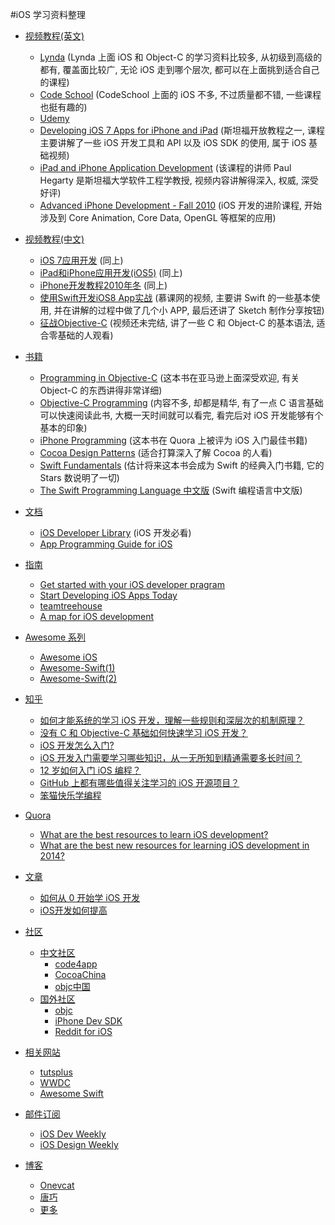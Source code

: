#iOS 学习资料整理

- [视频教程(英文)](#video-turtorials-english)
  - [Lynda](http://www.lynda.com/search?q=ios) (Lynda 上面 iOS 和 Object-C 的学习资料比较多, 从初级到高级的都有, 覆盖面比较广, 无论 iOS 走到哪个层次, 都可以在上面挑到适合自己的课程)
  - [Code School](https://www.codeschool.com/paths/ios) (CodeSchool 上面的 iOS 不多, 不过质量都不错, 一些课程也挺有趣的)
  - [Udemy](https://www.udemy.com/topic/learn-objective-c/)
  - [Developing iOS 7 Apps for iPhone and iPad](https://itunes.apple.com/us/course/developing-ios-7-apps-for/id733644550) (斯坦福开放教程之一, 课程主要讲解了一些 iOS 开发工具和 API 以及 iOS SDK 的使用, 属于 iOS 基础视频)
  - [iPad and iPhone Application Development](https://itunes.apple.com/itunes-u/ipad-iphone-application-development/id473757255) (该课程的讲师 Paul Hegarty 是斯坦福大学软件工程学教授, 视频内容讲解得深入, 权威, 深受好评)
  - [Advanced iPhone Development - Fall 2010](https://itunes.apple.com/itunes-u/advanced-iphone-development/id407243028) (iOS 开发的进阶课程, 开始涉及到 Core Animation, Core Data, OpenGL 等框架的应用)

- [视频教程(中文)](#video-turtorials-chinese)
  - [iOS 7应用开发](http://v.163.com/special/opencourse/ios7.html) (同上)
  - [iPad和iPhone应用开发(iOS5)](http://v.163.com/special/opencourse/ipadandiphoneapplication.html) (同上)
  - [iPhone开发教程2010年冬](http://v.163.com/special/opencourse/iphonekaifa.html) (同上)
  - [使用Swift开发iOS8 App实战](http://www.imooc.com/learn/173) (慕课网的视频, 主要讲 Swift 的一些基本使用, 并在讲解的过程中做了几个小 APP, 最后还讲了 Sketch 制作分享按钮)
  - [征战Objective-C](http://www.imooc.com/learn/218) (视频还未完结, 讲了一些 C 和 Object-C 的基本语法, 适合零基础的人观看)

- [书籍](#books)
  - [Programming in Objective-C](http://www.amazon.com/Programming-Objective-C-Edition-Developers-Library/dp/0321967607) (这本书在亚马逊上面深受欢迎, 有关 Object-C 的东西讲得非常详细)
  - [Objective-C Programming](http://www.amazon.com/dp/032194206X/ref=cm_sw_r_tw_dp_fWrPub0BGRHJ3) (内容不多, 却都是精华, 有了一点 C 语言基础可以快速阅读此书, 大概一天时间就可以看完, 看完后对 iOS 开发能够有个基本的印象)
  - [iPhone Programming](http://book.douban.com/subject/5314055/) (这本书在 Quora 上被评为 iOS 入门最佳书籍)
  - [Cocoa Design Patterns](http://book.douban.com/subject/3688896/) (适合打算深入了解 Cocoa 的人看)
  - [Swift Fundamentals](http://www.amazon.com/dp/0990402053/ref=cm_sw_r_tw_dp_louPub127Q1YP) (估计将来这本书会成为 Swift 的经典入门书籍, 它的 Stars 数说明了一切)
  - [The Swift Programming Language 中文版](http://numbbbbb.gitbooks.io/-the-swift-programming-language-/content/) (Swift 编程语言中文版)

- [文档](#documents)
  - [iOS Developer Library](https://developer.apple.com/library/ios/navigation/) (iOS 开发必看)
  - [App Programming Guide for iOS](https://developer.apple.com/library/ios/documentation/iPhone/Conceptual/iPhoneOSProgrammingGuide/iPhoneAppProgrammingGuide.pdf)

- [指南](#guides)
  - [Get started with your iOS developer pragram](https://developer.apple.com/programs/ios/gettingstarted/)
  - [Start Developing iOS Apps Today](https://developer.apple.com/library/ios/referencelibrary/GettingStarted/RoadMapiOS/)
  - [teamtreehouse](http://blog.teamtreehouse.com/the-beginners-guide-to-objective-c-language-and-variables)
  - [A map for iOS development](http://www.appdeveloperatlas.com/)

- [Awesome 系列](#awesome-series)
  - [Awesome iOS](https://github.com/matteocrippa/awesome-swift)
  - [Awesome-Swift(1)](https://github.com/matteocrippa/awesome-swift)
  - [Awesome-Swift(2)](https://github.com/Wolg/awesome-swift)

- [知乎](#zhihu)
  - [如何才能系统的学习 iOS 开发，理解一些规则和深层次的机制原理？](http://www.zhihu.com/question/20016551)
  - [没有 C 和 Objective-C 基础如何快速学习 iOS 开发？](http://www.zhihu.com/question/19627420)
  - [iOS 开发怎么入门?](http://www.zhihu.com/question/20264108)
  - [iOS 开发入门需要学习哪些知识，从一无所知到精通需要多长时间？](http://www.zhihu.com/question/20130048)
  - [12 岁如何入门 iOS 编程？](http://www.zhihu.com/question/20919784)
  - [GitHub 上都有哪些值得关注学习的 iOS 开源项目？](http://www.zhihu.com/question/22914651)
  - [笨猫快乐学编程](http://zhuanlan.zhihu.com/kidscoding)

- [Quora](#quora)
  - [What are the best resources to learn iOS development?](http://www.quora.com/What-are-the-best-resources-to-learn-iOS-development)
  - [What are the best new resources for learning iOS development in 2014?](https://www.quora.com/What-are-the-best-new-resources-for-learning-iOS-development-in-2014)

- [文章](#articles)
  - [如何从 0 开始学 iOS 开发](http://readful.com/post/101914515826/0-ios)
  - [iOS开发如何提高](http://www.devtang.com/blog/2014/07/27/ios-levelup-tips/)

- [社区](#forum)
  - [中文社区](#the-chinese-community)
    - [code4app](http://code4app.com/)
    - [CocoaChina](http://www.cocoachina.com/)
    - [objc中国](http://objccn.io/)
  - [国外社区](#the-foreign-community)
    - [objc](http://www.objc.io/)
    - [iPhone Dev SDK](http://iphonedevsdk.com/)
    - [Reddit for iOS](http://www.reddit.com/r/ios/)

- [相关网站](#websites)
  - [tutsplus](http://tutsplus.com/tutorials/search?utf8=%E2%9C%93&search%5Btopic%5D=&search%5Bterms%5D=ios&button=)
  - [WWDC](https://developer.apple.com/videos/)
  - [Awesome Swift](https://swift.zeef.com/robin.eggenkamp)

- [邮件订阅](#email-subscribe)
  - [iOS Dev Weekly](http://iosdevweekly.com/)
  - [iOS Design Weekly](http://iosdesign.co/)

- [博客](#blog)
  - [Onevcat](http://onevcat.com/#blog)
  - [唐巧](http://www.devtang.com/)
  - [更多](https://github.com/tangqiaoboy/iOSBlogCN)